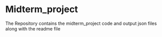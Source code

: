 # Midterm_project
The Repository contains the midterm_project code and output json files along with the readme file
